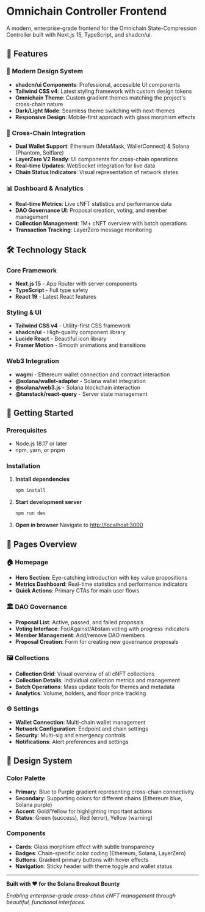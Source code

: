 # Omnichain Controller Frontend

A modern, enterprise-grade frontend for the Omnichain State-Compression Controller built with Next.js 15, TypeScript, and shadcn/ui.

## 🚀 Features

### 🎨 Modern Design System
- **shadcn/ui Components**: Professional, accessible UI components
- **Tailwind CSS v4**: Latest styling framework with custom design tokens
- **Omnichain Theme**: Custom gradient themes matching the project's cross-chain nature
- **Dark/Light Mode**: Seamless theme switching with next-themes
- **Responsive Design**: Mobile-first approach with glass morphism effects

### 🔗 Cross-Chain Integration
- **Dual Wallet Support**: Ethereum (MetaMask, WalletConnect) & Solana (Phantom, Solflare)
- **LayerZero V2 Ready**: UI components for cross-chain operations
- **Real-time Updates**: WebSocket integration for live data
- **Chain Status Indicators**: Visual representation of network states

### 📊 Dashboard & Analytics
- **Real-time Metrics**: Live cNFT statistics and performance data
- **DAO Governance UI**: Proposal creation, voting, and member management
- **Collection Management**: 1M+ cNFT overview with batch operations
- **Transaction Tracking**: LayerZero message monitoring

## 🛠️ Technology Stack

### Core Framework
- **Next.js 15** - App Router with server components
- **TypeScript** - Full type safety
- **React 19** - Latest React features

### Styling & UI
- **Tailwind CSS v4** - Utility-first CSS framework
- **shadcn/ui** - High-quality component library
- **Lucide React** - Beautiful icon library
- **Framer Motion** - Smooth animations and transitions

### Web3 Integration
- **wagmi** - Ethereum wallet connection and contract interaction
- **@solana/wallet-adapter** - Solana wallet integration
- **@solana/web3.js** - Solana blockchain interaction
- **@tanstack/react-query** - Server state management

## 🚀 Getting Started

### Prerequisites
- Node.js 18.17 or later
- npm, yarn, or pnpm

### Installation

1. **Install dependencies**
   ```bash
   npm install
   ```

2. **Start development server**
   ```bash
   npm run dev
   ```

3. **Open in browser**
   Navigate to [http://localhost:3000](http://localhost:3000)

## 📱 Pages Overview

### 🏠 Homepage
- **Hero Section**: Eye-catching introduction with key value propositions
- **Metrics Dashboard**: Real-time statistics and performance indicators
- **Quick Actions**: Primary CTAs for main user flows

### 🏛️ DAO Governance
- **Proposal List**: Active, passed, and failed proposals
- **Voting Interface**: For/Against/Abstain voting with progress indicators
- **Member Management**: Add/remove DAO members
- **Proposal Creation**: Form for creating new governance proposals

### 🖼️ Collections
- **Collection Grid**: Visual overview of all cNFT collections
- **Collection Details**: Individual collection metrics and management
- **Batch Operations**: Mass update tools for themes and metadata
- **Analytics**: Volume, holders, and floor price tracking

### ⚙️ Settings
- **Wallet Connection**: Multi-chain wallet management
- **Network Configuration**: Endpoint and chain settings
- **Security**: Multi-sig and emergency controls
- **Notifications**: Alert preferences and settings

## 🎨 Design System

### Color Palette
- **Primary**: Blue to Purple gradient representing cross-chain connectivity
- **Secondary**: Supporting colors for different chains (Ethereum blue, Solana purple)
- **Accent**: Gold/Yellow for highlighting important actions
- **Status**: Green (success), Red (error), Yellow (warning)

### Components
- **Cards**: Glass morphism effect with subtle transparency
- **Badges**: Chain-specific color coding (Ethereum, Solana, LayerZero)
- **Buttons**: Gradient primary buttons with hover effects
- **Navigation**: Sticky header with theme toggle and wallet status

---

**Built with ❤️ for the Solana Breakout Bounty**

*Enabling enterprise-grade cross-chain cNFT management through beautiful, functional interfaces.*
